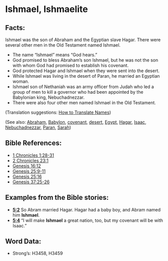 # Ishmael, Ishmaelite

## Facts:

Ishmael was the son of Abraham and the Egyptian slave Hagar. There were several other men in the Old Testament named Ishmael.

* The name “Ishmael” means “God hears.”
* God promised to bless Abraham’s son Ishmael, but he was not the son with whom God had promised to establish his covenant.
* God protected Hagar and Ishmael when they were sent into the desert.
* While Ishmael was living in the desert of Paran, he married an Egyptian woman.
* Ishmael son of Nethaniah was an army officer from Judah who led a group of men to kill a governor who had been appointed by the Babylonian king, Nebuchadnezzar.
* There were also four other men named Ishmael in the Old Testament.

(Translation suggestions: [How to Translate Names](../../translate/translate-names))

(See also: [Abraham](../names/abraham.md), [Babylon](../names/babylon.md), [covenant](../kt/covenant.md), [desert](../other/desert.md), [Egypt](../names/egypt.md), [Hagar](../names/hagar.md), [Isaac](../names/isaac.md), [Nebuchadnezzar](../names/nebuchadnezzar.md), [Paran](../names/paran.md), [Sarah](../names/sarah.md))

## Bible References:

* [1 Chronicles 1:28-31](rc://en/tn/help/1ch/01/28)
* [2 Chronicles 23:1](rc://en/tn/help/2ch/23/01)
* [Genesis 16:12](rc://en/tn/help/gen/16/12)
* [Genesis 25:9-11](rc://en/tn/help/gen/25/09)
* [Genesis 25:16](rc://en/tn/help/gen/25/16)
* [Genesis 37:25-26](rc://en/tn/help/gen/37/25)

## Examples from the Bible stories:

* __[5:2](rc://en/tn/help/obs/05/02)__ So Abram married Hagar. Hagar had a baby boy, and Abram named him __Ishmael__.
* __[5:4](rc://en/tn/help/obs/05/04)__ “I will make __Ishmael__ a great nation, too, but my covenant will be with Isaac.”

## Word Data:

* Strong’s: H3458, H3459
